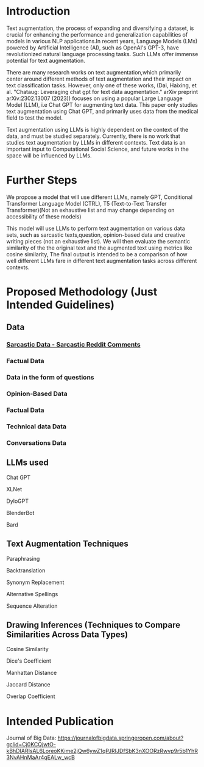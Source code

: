 # Introduction
   
Text augmentation, the process of expanding and diversifying a dataset, is crucial for enhancing the performance and generalization capabilities of models in various NLP applications.In recent years, Language Models (LMs) powered by Artificial Intelligence (AI), such as OpenAI's GPT-3, have revolutionized natural language processing tasks. Such LLMs offer immense potential for text augmentation.

There are many research works on text augmentation,which primarily center around different methods of text augmentation and their impact on text classification tasks. However, only one of these works, (Dai, Haixing, et al. "Chataug: Leveraging chat gpt for text data augmentation." arXiv preprint arXiv:2302.13007 (2023)) focuses on using a popular Large Language Model (LLM), i.e Chat GPT for augmenting text data. This paper only studies text augmentation using Chat GPT, and primarily uses data from the medical field to test the model.

Text augmentation using LLMs is highly dependent on the context of the data, and must be studied separately. Currently, there is no work that studies text augmentation by LLMs in different contexts. Text data is an important input to Computational Social Science, and future works in the space will be influenced by LLMs.

# Further Steps

We propose a model that will use different LLMs, namely GPT, Conditional Transformer Language Model (CTRL), T5 (Text-to-Text Transfer Transformer)(Not an exhaustive list and may change depending on accessibility of these models) 

This model will use LLMs to perform text augmentation on various data sets, such as sarcastic texts,question, opinion-based data and creative writing pieces (not an exhaustive list). We will then evaluate the semantic similarity of the the original text and the augmented text using metrics like cosine similarity, The final output is intended to be a comparison of how well different LLMs fare in different text augmentation tasks across different contexts.

# Proposed Methodology (Just Intended Guidelines)

## Data
### [Sarcastic Data - Sarcastic Reddit Comments](https://www.kaggle.com/datasets/sherinclaudia/sarcastic-comments-on-reddit)
### Factual Data
### Data in the form of questions
### Opinion-Based Data
### Factual Data
### Technical data Data
### Conversations Data

## LLMs used
Chat GPT

XLNet

DyloGPT

BlenderBot

Bard



## Text Augmentation Techniques
Paraphrasing

Backtranslation

Synonym Replacement

Alternative Spellings

Sequence Alteration


## Drawing Inferences (Techniques to Compare Similarities Across Data Types)
Cosine Similarity

Dice's Coefficient

Manhattan Distance

Jaccard Distance

Overlap Coefficient


# Intended Publication

Journal of Big Data: https://journalofbigdata.springeropen.com/about?gclid=Cj0KCQjwtO-kBhDIARIsAL6LoreoKKime2jQw6ywZ1qPJRIJDfSbK3nXOORzRwvp9r5b1YhR3NvAHnMaAr4qEALw_wcB 



